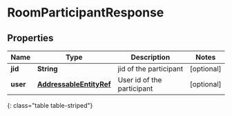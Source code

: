 # RoomParticipantResponse


## Properties

| Name | Type | Description | Notes |
| ------------ | ------------- | ------------- | ------------- |
| **jid** | **String** | jid of the participant |  [optional] |
| **user** | [**AddressableEntityRef**](AddressableEntityRef) | User id of the participant |  [optional] |
{: class="table table-striped"}



